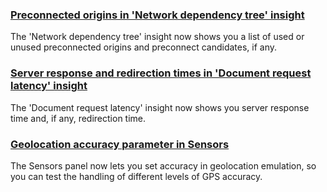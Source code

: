 ### [Preconnected origins in 'Network dependency tree' insight](preconnect)
The 'Network dependency tree' insight now shows you a list of used or unused preconnected origins and preconnect candidates, if any.
### [Server response and redirection times in 'Document request latency' insight](doc-req-latency-times)
The 'Document request latency' insight now shows you server response time and, if any, redirection time.
### [Geolocation accuracy parameter in Sensors](geo-accuracy)
The Sensors panel now lets you set accuracy in geolocation emulation, so you can test the handling of different levels of GPS accuracy.
